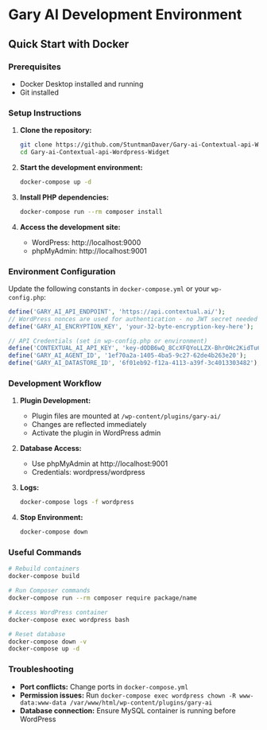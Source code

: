 # Gary AI Development Environment

## Quick Start with Docker

### Prerequisites
- Docker Desktop installed and running
- Git installed

### Setup Instructions

1. **Clone the repository:**
   ```bash
   git clone https://github.com/StuntmanDaver/Gary-ai-Contextual-api-Wordpress-Widget.git
   cd Gary-ai-Contextual-api-Wordpress-Widget
   ```

2. **Start the development environment:**
   ```bash
   docker-compose up -d
   ```

3. **Install PHP dependencies:**
   ```bash
   docker-compose run --rm composer install
   ```

4. **Access the development site:**
   - WordPress: http://localhost:9000
   - phpMyAdmin: http://localhost:9001

### Environment Configuration

Update the following constants in `docker-compose.yml` or your `wp-config.php`:

```php
define('GARY_AI_API_ENDPOINT', 'https://api.contextual.ai/');
// WordPress nonces are used for authentication - no JWT secret needed
define('GARY_AI_ENCRYPTION_KEY', 'your-32-byte-encryption-key-here');

// API Credentials (set in wp-config.php or environment)
define('CONTEXTUAL_AI_API_KEY', 'key-dODB6wQ_8CcXFQYoLLZX-BhrOHc2KidTu6y73PrewFOQDaCP4');
define('GARY_AI_AGENT_ID', '1ef70a2a-1405-4ba5-9c27-62de4b263e20');
define('GARY_AI_DATASTORE_ID', '6f01eb92-f12a-4113-a39f-3c4013303482');
```

### Development Workflow

1. **Plugin Development:**
   - Plugin files are mounted at `/wp-content/plugins/gary-ai/`
   - Changes are reflected immediately
   - Activate the plugin in WordPress admin

2. **Database Access:**
   - Use phpMyAdmin at http://localhost:9001
   - Credentials: wordpress/wordpress

3. **Logs:**
   ```bash
   docker-compose logs -f wordpress
   ```

4. **Stop Environment:**
   ```bash
   docker-compose down
   ```

### Useful Commands

```bash
# Rebuild containers
docker-compose build

# Run Composer commands
docker-compose run --rm composer require package/name

# Access WordPress container
docker-compose exec wordpress bash

# Reset database
docker-compose down -v
docker-compose up -d
```

### Troubleshooting

- **Port conflicts:** Change ports in `docker-compose.yml`
- **Permission issues:** Run `docker-compose exec wordpress chown -R www-data:www-data /var/www/html/wp-content/plugins/gary-ai`
- **Database connection:** Ensure MySQL container is running before WordPress
